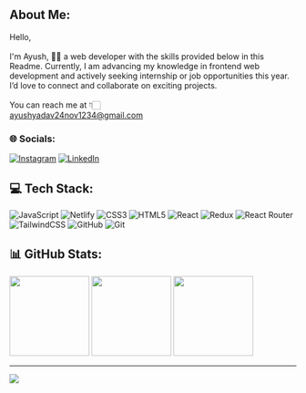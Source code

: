 ## About Me:
Hello,<br><br>I'm Ayush, 👋🏻 a web developer with the skills provided below in this Readme. Currently, I am advancing my knowledge in frontend web development and actively seeking internship or job opportunities this year. I’d love to connect and collaborate on exciting projects.<br><br>You can reach me at 👇🏻<br>ayushyadav24nov1234@gmail.com

### 🌐 Socials:
[![Instagram](https://img.shields.io/badge/Instagram-%23E4405F.svg?logo=Instagram&logoColor=white)](https://instagram.com/aayushyadavz) [![LinkedIn](https://img.shields.io/badge/LinkedIn-%230077B5.svg?logo=linkedin&logoColor=white)](https://linkedin.com/in/aayushyadavz) 

## 💻 Tech Stack:
![JavaScript](https://img.shields.io/badge/javascript-%23323330.svg?style=for-the-badge&logo=javascript&logoColor=%23F7DF1E) ![Netlify](https://img.shields.io/badge/netlify-%23000000.svg?style=for-the-badge&logo=netlify&logoColor=#00C7B7) ![CSS3](https://img.shields.io/badge/css3-%231572B6.svg?style=for-the-badge&logo=css3&logoColor=white) ![HTML5](https://img.shields.io/badge/html5-%23E34F26.svg?style=for-the-badge&logo=html5&logoColor=white) ![React](https://img.shields.io/badge/react-%2320232a.svg?style=for-the-badge&logo=react&logoColor=%2361DAFB) ![Redux](https://img.shields.io/badge/redux-%23593d88.svg?style=for-the-badge&logo=redux&logoColor=white) ![React Router](https://img.shields.io/badge/React_Router-CA4245?style=for-the-badge&logo=react-router&logoColor=white) ![TailwindCSS](https://img.shields.io/badge/tailwindcss-%2338B2AC.svg?style=for-the-badge&logo=tailwind-css&logoColor=white) ![GitHub](https://img.shields.io/badge/github-%23121011.svg?style=for-the-badge&logo=github&logoColor=white) ![Git](https://img.shields.io/badge/git-%23F05033.svg?style=for-the-badge&logo=git&logoColor=white)

## 📊 GitHub Stats:
<div align="left">
  <img src="https://github-readme-stats.vercel.app/api?username=aayushyadavz&theme=dark&hide_border=false&include_all_commits=false&count_private=false" height="140px"/>
  <img src="https://github-readme-streak-stats.herokuapp.com/?user=aayushyadavz&theme=dark&hide_border=false" height="140px"/>
  <img src="https://github-readme-stats.vercel.app/api/top-langs/?username=aayushyadavz&theme=dark&hide_border=false&include_all_commits=false&count_private=false&layout=compact" height="140px"/>
</div>


---
[![](https://visitcount.itsvg.in/api?id=aayushyadavz&icon=0&color=0)](https://visitcount.itsvg.in)

<!-- Proudly created with GPRM ( https://gprm.itsvg.in ) -->
